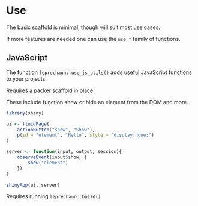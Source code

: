 # Use

The basic scaffold is minimal, though will suit most use cases.

If more features are needed one can use the `use_*` family 
of functions.

## JavaScript

The function `leprechaun::use_js_utils()` adds useful 
JavaScript functions to your projects.

<Note type="warning">
Requires a packer scaffold in place.
</Note>

These include function show or hide an element from the DOM 
and more.

```r
library(shiny)

ui <- fluidPage(
	actionButton("show", "Show"),
	p(id = "element", "Hello", style = "display:none;")	
)

server <- function(input, output, session){
	observeEvent(input$show, {
		show("element")
	})
}

shinyApp(ui, server)
```

<Note type="tip">
Requires running <code>leprechaun::build()</code>
</Note>
